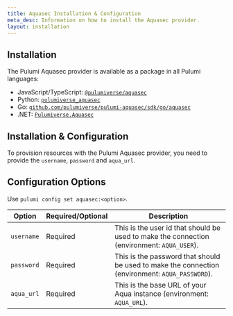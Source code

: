 ```yaml
---
title: Aquasec Installation & Configuration
meta_desc: Information on how to install the Aquasec provider.
layout: installation
---
```


## Installation

The Pulumi Aquasec provider is available as a package in all Pulumi languages:

* JavaScript/TypeScript: [`@pulumiverse/aquasec`](https://www.npmjs.com/package/@pulumiverse/aquasec)
* Python: [`pulumiverse_aquasec`](https://pypi.org/project/pulumiverse-aquasec/)
* Go: [`github.com/pulumiverse/pulumi-aquasec/sdk/go/aquasec`](https://pkg.go.dev/github.com/pulumiverse/pulumi-aquasec/sdk)
* .NET: [`Pulumiverse.Aquasec`](https://www.nuget.org/packages/Pulumiverse.Aquasec)

## Installation & Configuration

To provision resources with the Pulumi Aquasec provider, you need to provide the `username`, `password` and `aqua_url`. 

## Configuration Options

Use `pulumi config set aquasec:<option>`.

| Option     | Required/Optional | Description                                                                                     |
|------------|-------------------|-------------------------------------------------------------------------------------------------|
| `username` | Required          | This is the user id that should be used to make the connection (environment: `AQUA_USER`).      |
| `password` | Required          | This is the password that should be used to make the connection (environment: `AQUA_PASSWORD`). |
| `aqua_url` | Required          | This is the base URL of your Aqua instance (environment: `AQUA_URL`).                           |
